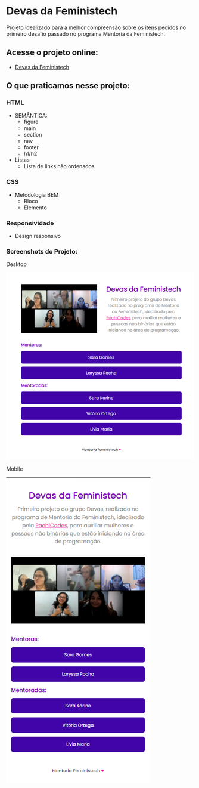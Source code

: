 # Devas da Feministech

Projeto idealizado para a melhor compreensão sobre os itens pedidos no primeiro desafio passado no programa Mentoria da Feministech.

## Acesse o projeto online:

- [Devas da Feministech](https://saranascimento.github.io/devas-da-feministech/)

## O que praticamos nesse projeto:

### HTML

- SEMÂNTICA:
  - figure
  - main
  - section
  - nav
  - footer
  - h1/h2
- Listas
  - Lista de links não ordenados

### CSS

- Metodologia BEM
  - Bloco
  - Elemento

### Responsividade

- Design responsivo

### Screenshots do Projeto:

Desktop

![Devas da Feministech - Desktop](./assets/devas-desktop.png)

Mobile

![Devas da Feministech - Mobile](./assets/devas-mobile.png)
